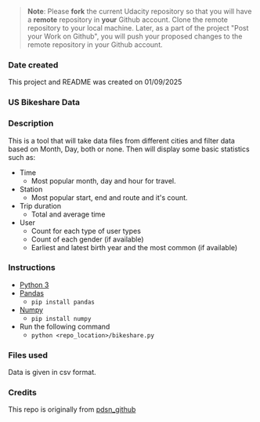 >**Note**: Please **fork** the current Udacity repository so that you will have a **remote** repository in **your** Github account. Clone the remote repository to your local machine. Later, as a part of the project "Post your Work on Github", you will push your proposed changes to the remote repository in your Github account.

### Date created
This project and README was created on 01/09/2025

### US Bikeshare Data


### Description
This is a tool that will take data files from different cities and filter data based on Month, Day, both or none. Then 
will display some basic statistics such as:
* Time
  * Most popular month, day and hour for travel. 
* Station
  * Most popular start, end and route and it's count. 
* Trip duration
  * Total and average time
* User 
  * Count for each type of user types
  * Count of each gender (if available)
  * Earliest and latest birth year and the most common (if available)

### Instructions
* [Python 3](https://www.python.org/downloads/)
* [Pandas](https://pypi.org/project/pandas/)
  *  ```pip install pandas```
* [Numpy](https://pypi.org/project/numpy/)
  * ```pip install numpy```
* Run the following command
  * ```python <repo_location>/bikeshare.py```

### Files used
Data is given in csv format.

### Credits
This repo is originally from [pdsn_github](https://github.com/udacity/pdsnd_github)

